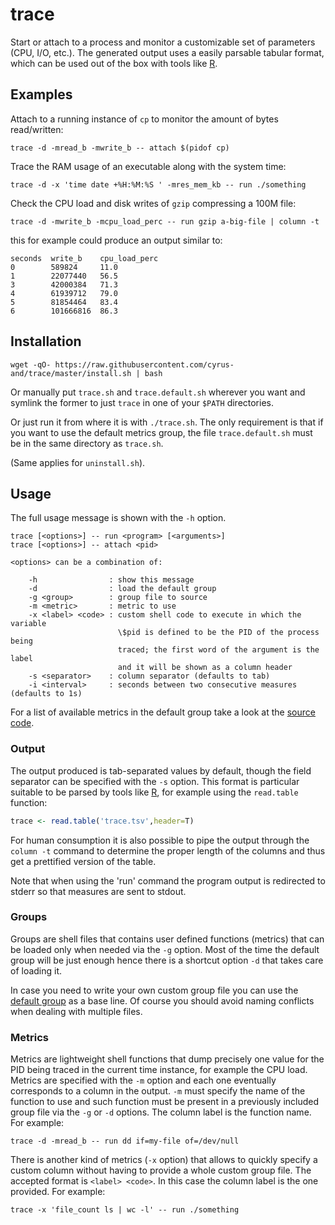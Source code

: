 trace
=====

Start or attach to a process and monitor a customizable set of parameters (CPU,
I/O, etc.). The generated output uses a easily parsable tabular format, which
can be used out of the box with tools like [R][r].

Examples
--------

Attach to a running instance of `cp` to monitor the amount of bytes
read/written:

    trace -d -mread_b -mwrite_b -- attach $(pidof cp)

Trace the RAM usage of an executable along with the system time:

    trace -d -x 'time date +%H:%M:%S ' -mres_mem_kb -- run ./something

Check the CPU load and disk writes of `gzip` compressing a 100M file:

    trace -d -mwrite_b -mcpu_load_perc -- run gzip a-big-file | column -t

this for example could produce an output similar to:

    seconds  write_b    cpu_load_perc
    0        589824     11.0
    1        22077440   56.5
    3        42000384   71.3
    4        61939712   79.0
    5        81854464   83.4
    6        101666816  86.3

Installation
------------

    wget -qO- https://raw.githubusercontent.com/cyrus-and/trace/master/install.sh | bash

Or manually put `trace.sh` and `trace.default.sh` wherever you want and symlink
the former to just `trace` in one of your `$PATH` directories.

Or just run it from where it is with `./trace.sh`. The only requirement is that
if you want to use the default metrics group, the file `trace.default.sh` must
be in the same directory as `trace.sh`.

(Same applies for `uninstall.sh`).

Usage
-----

The full usage message is shown with the `-h` option.

    trace [<options>] -- run <program> [<arguments>]
    trace [<options>] -- attach <pid>

    <options> can be a combination of:

        -h                : show this message
        -d                : load the default group
        -g <group>        : group file to source
        -m <metric>       : metric to use
        -x <label> <code> : custom shell code to execute in which the variable
                            \$pid is defined to be the PID of the process being
                            traced; the first word of the argument is the label
                            and it will be shown as a column header
        -s <separator>    : column separator (defaults to tab)
        -i <interval>     : seconds between two consecutive measures (defaults to 1s)

For a list of available metrics in the default group take a look at the
[source code][default].

### Output

The output produced is tab-separated values by default, though the field
separator can be specified with the `-s` option. This format is particular
suitable to be parsed by tools like [R][r], for example using the `read.table`
function:

```r
trace <- read.table('trace.tsv',header=T)
```

For human consumption it is also possible to pipe the output through the `column
-t` command to determine the proper length of the columns and thus get a
prettified version of the table.

Note that when using the 'run' command the program output is redirected to
stderr so that measures are sent to stdout.

### Groups

Groups are shell files that contains user defined functions (metrics) that can
be loaded only when needed via the `-g` option. Most of the time the default
group will be just enough hence there is a shortcut option `-d` that takes care
of loading it.

In case you need to write your own custom group file you can use the
[default group][default] as a base line. Of course you should avoid naming
conflicts when dealing with multiple files.

### Metrics

Metrics are lightweight shell functions that dump precisely one value for the
PID being traced in the current time instance, for example the CPU load. Metrics
are specified with the `-m` option and each one eventually corresponds to a
column in the output. `-m` must specify the name of the function to use and such
function must be present in a previously included group file via the `-g` or
`-d` options. The column label is the function name. For example:

    trace -d -mread_b -- run dd if=my-file of=/dev/null

There is another kind of metrics (`-x` option) that allows to quickly specify a
custom column without having to provide a whole custom group file. The accepted
format is `<label> <code>`. In this case the column label is the one
provided. For example:

    trace -x 'file_count ls | wc -l' -- run ./something

[r]: http://www.r-project.org/
[default]: trace.default.sh
